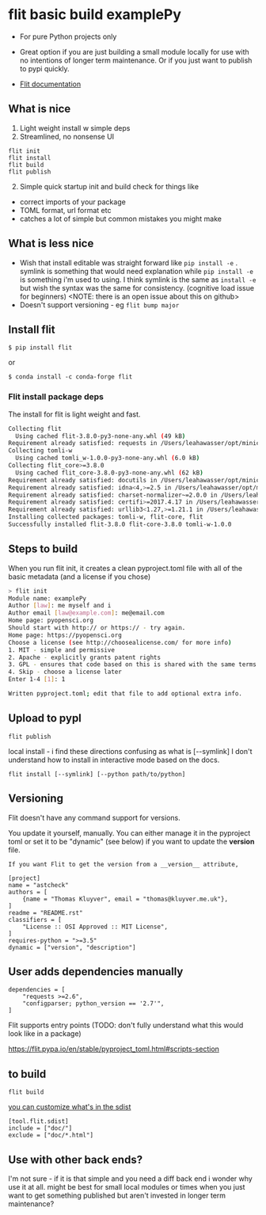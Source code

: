 # flit basic build examplePy 

* For pure Python projects only 
* Great option if you are just building a small module locally for use with no
 intentions of longer term maintenance. Or if you just want to publish to pypi quickly. 

* [Flit documentation](https://flit.pypa.io/en/stable/)

## What is nice 

1. Light weight install w simple deps
1. Streamlined, no nonsense  UI  
```
flit init 
flit install 
flit build 
flit publish
```
2. Simple quick startup
init and build check for things like 
* correct imports of your package 
* TOML format, url format etc 
* catches a lot of simple but common mistakes you might make 


## What is less nice  
* Wish that install editable was straight forward like `pip install -e` . symlink is something that would need explanation while `pip install -e` is something i'm used to using. I think symlink is the same as `install -e` but wish the syntax was the same for consistency. (cognitive load issue for beginners) <NOTE: there is an open issue about this on github>
* Doesn't support versioning - eg `flit bump major`


## Install flit

`$ pip install flit`

or  

`$ conda install -c conda-forge flit`

### Flit install package deps

The install for flit is light weight and fast. 
```bash
Collecting flit
  Using cached flit-3.8.0-py3-none-any.whl (49 kB)
Requirement already satisfied: requests in /Users/leahawasser/opt/miniconda3/lib/python3.9/site-packages (from flit) (2.27.1)
Collecting tomli-w
  Using cached tomli_w-1.0.0-py3-none-any.whl (6.0 kB)
Collecting flit_core>=3.8.0
  Using cached flit_core-3.8.0-py3-none-any.whl (62 kB)
Requirement already satisfied: docutils in /Users/leahawasser/opt/miniconda3/lib/python3.9/site-packages (from flit) (0.17.1)
Requirement already satisfied: idna<4,>=2.5 in /Users/leahawasser/opt/miniconda3/lib/python3.9/site-packages (from requests->flit) (3.3)
Requirement already satisfied: charset-normalizer~=2.0.0 in /Users/leahawasser/opt/miniconda3/lib/python3.9/site-packages (from requests->flit) (2.0.4)
Requirement already satisfied: certifi>=2017.4.17 in /Users/leahawasser/opt/miniconda3/lib/python3.9/site-packages (from requests->flit) (2022.12.7)
Requirement already satisfied: urllib3<1.27,>=1.21.1 in /Users/leahawasser/opt/miniconda3/lib/python3.9/site-packages (from requests->flit) (1.26.9)
Installing collected packages: tomli-w, flit-core, flit
Successfully installed flit-3.8.0 flit-core-3.8.0 tomli-w-1.0.0
```

## Steps to build 

When you run flit init, it creates a clean pyproject.toml file with all of the 
basic metadata (and a license if you chose)

```bash 
> flit init
Module name: examplePy
Author [law]: me myself and i
Author email [law@example.com]: me@email.com
Home page: pyopensci.org
Should start with http:// or https:// - try again.
Home page: https://pyopensci.org
Choose a license (see http://choosealicense.com/ for more info)
1. MIT - simple and permissive
2. Apache - explicitly grants patent rights
3. GPL - ensures that code based on this is shared with the same terms
4. Skip - choose a license later
Enter 1-4 [1]: 1

Written pyproject.toml; edit that file to add optional extra info.
```


## Upload to pypI 

`flit publish`

local install - i find these directions confusing as what is [--symlink]
I don't understand how to install in interactive mode based on the docs. 
```
flit install [--symlink] [--python path/to/python]
```


## Versioning 

Flit doesn't have any command support for versions. 

You update it yourself, manually. You can either manage it in the pyproject toml 
or set it to be "dynamic" (see below) if you want to update the __version__ 
file.

`If you want Flit to get the version from a __version__ attribute,`

```
[project]
name = "astcheck"
authors = [
    {name = "Thomas Kluyver", email = "thomas@kluyver.me.uk"},
]
readme = "README.rst"
classifiers = [
    "License :: OSI Approved :: MIT License",
]
requires-python = ">=3.5"
dynamic = ["version", "description"]
```

## User adds dependencies manually

```
dependencies = [
    "requests >=2.6",
    "configparser; python_version == '2.7'",
]
```


Flit supports entry points (TODO: don't fully understand what this would look like in a package)

https://flit.pypa.io/en/stable/pyproject_toml.html#scripts-section

## to build

`flit build` 


[you can customize what's in the sdist ](https://flit.pypa.io/en/stable/pyproject_toml.html#sdist-section)

```
[tool.flit.sdist]
include = ["doc/"]
exclude = ["doc/*.html"]
```

## Use with other back ends?

I'm not sure - if it is that simple and you need a diff back end i wonder why use it at all. might be best for small local modules or times when you just want to get something published but aren't invested in longer term maintenance?